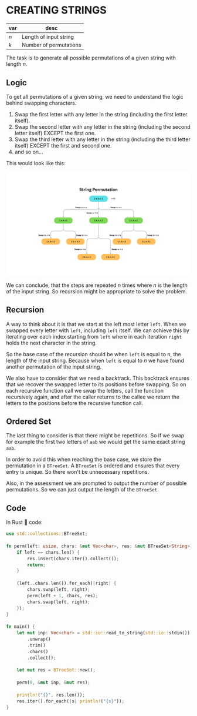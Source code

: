 # CREATING STRINGS

| var | desc                   |
| --- | ---------------------- |
| $n$ | Length of input string |
| $k$ | Number of permutations |

The task is to generate all possible permutations of a given string with length $n$.

## Logic

To get all permutations of a given string, we need to understand the logic behind swapping characters.

1. Swap the first letter with any letter in the string (including the first letter itself).
2. Swap the second letter with any letter in the string (including the second letter itself) EXCEPT the first one.
3. Swap the third letter with any letter in the string (including the third letter itself) EXCEPT the first and second one.
4. and so on...

This would look like this:

![String Permutations](./string_permutation.png)

We can conclude, that the steps are repeated $n$ times where $n$ is the length of the input string. So recursion might be appropriate to solve the problem.

## Recursion

A way to think about it is that we start at the left most letter `left`. When we swapped every letter with `left`, including `left` itself. We can achieve this by iterating over each index starting from `left` where in each iteration `right` holds the next character in the string.

So the base case of the recursion should be when `left` is equal to $n$, the length of the input string. Because when `left` is equal to $n$ we have found another permutation of the input string.

We also have to consider that we need a backtrack. This backtrack ensures that we recover the swapped letter to its positions before swapping. So on each recursive function call we swap the letters, call the function recursively again, and after the caller returns to the callee we return the letters to the positions before the recursive function call.

## Ordered Set

The last thing to consider is that there might be repetitions. So if we swap for example the first two letters of `aab` we would get the same exact string `aab`.

In order to avoid this when reaching the base case, we store the permutation in a `BTreeSet`. A `BTreeSet` is ordered and ensures that every entry is unique. So there won't be unnecessary repetitions.

Also, in the assessment we are prompted to output the number of possible permutations. So we can just output the length of the `BTreeSet`.

## Code

In Rust 🦀 code:

```rust
use std::collections::BTreeSet;

fn perm(left: usize, chars: &mut Vec<char>, res: &mut BTreeSet<String>) {
    if left == chars.len() {
        res.insert(chars.iter().collect());
        return;
    }

    (left..chars.len()).for_each(|right| {
        chars.swap(left, right);
        perm(left + 1, chars, res);
        chars.swap(left, right);
    });
}

fn main() {
    let mut inp: Vec<char> = std::io::read_to_string(std::io::stdin())
        .unwrap()
        .trim()
        .chars()
        .collect();

    let mut res = BTreeSet::new();

    perm(0, &mut inp, &mut res);

    println!("{}", res.len());
    res.iter().for_each(|s| println!("{s}"));
}
```
